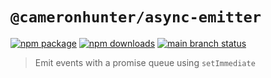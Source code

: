 # `@cameronhunter/async-emitter`

[![npm package](https://img.shields.io/npm/v/%40cameronhunter/async-emitter?logo=npm)](https://www.npmjs.com/package/@cameronhunter/async-emitter)
[![npm downloads](https://img.shields.io/npm/dm/%40cameronhunter/async-emitter?logo=npm)](https://www.npmjs.com/package/@cameronhunter/async-emitter)
[![main branch status](https://img.shields.io/github/actions/workflow/status/cameronhunter/async-emitter/post-merge.yml?logo=github&label=main)](https://github.com/cameronhunter/async-emitter/actions/workflows/post-merge.yml)

> Emit events with a promise queue using `setImmediate`
